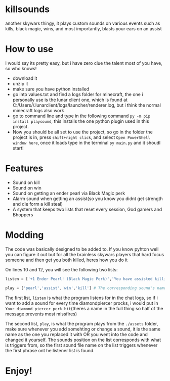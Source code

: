 # killsounds
another skywars thingy, it plays custom sounds on various events such as kills, black magic, wins, and most importantly, blasts your ears on an assist

# How to use

I would say its pretty easy, but i have zero clue the talent most of you have, so who knows!

* download it
* unzip it
* make sure you have python installed
* go into values.txt and find a logs folder for minecraft, the one i personally use is the lunar client one, which is found at C:/Users/<your windows user>/.lunarclient/logs/launcher/renderer.log, but i think the normal minecraft logs also work
* go to command line and type in the following command `py -m pip install playsound`, this installs the one python plugin used in this project.
* Now you should be all set to use the project, so go in the folder the project is in, press `shift+right click`, and select `Open PowerShell window here`, once it loads type in the terminal `py main.py` and it shoudl start!
  
# Features
  
* Sound on kill
* Sound on win
* Sound on getting an ender pearl via Black Magic perk
* Alarm sound when getting an assist(so you know you didnt get strength and die form a kill steal)
* A system that keeps two lists that reset every session, God gamers and Bhoppers
# Modding
The code was basically designed to be added to. If you know pyhton well you can figure it out but for all the brainless skywars players that hard focus someone and then get you both killed, heres how you do it
  
On lines 10 and 12, you will see the following two lists:
  
``` py 
listen = ['+1 Ender Pearl! (Black Magic Perk)','You have assisted killing','You won! Want to play again? Click here! ','+1 SkyWars Experience (Kill)'] # What the program should look for in the chat logs

play = ['pearl','assist','win','kill'] # The corresponding sound's name, in the same position on the list
```
The first list, `listen` is what the program listens for in the chat logs, so if i want to add a sound for every time diamondpiercer procks, i would put in `Your diamond piercer perk hit`(theres a name in the full thing so half of the message prevents most missfires)

The second list, `play`, is what the program plays from the `./assets` folder, make sure whenever you add somehting or change a sound, it is the same name as the one you replaced it with OR you went into the code and changed it yourself. The sounds position on the list corresponds with what is triggers from, so the first sound file name on the list triggers whenever the first phrase ont he listener list is found.
  
# Enjoy!
